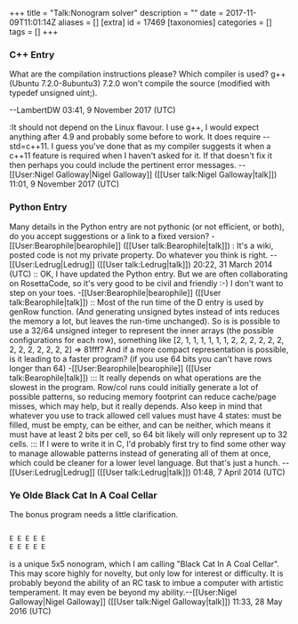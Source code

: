 +++
title = "Talk:Nonogram solver"
description = ""
date = 2017-11-09T11:01:14Z
aliases = []
[extra]
id = 17469
[taxonomies]
categories = []
tags = []
+++


### C++ Entry

What are the compilation instructions please?  Which compiler is used?  g++ (Ubuntu 7.2.0-8ubuntu3) 7.2.0 won't compile the source (modified with typedef unsigned uint;).

--LambertDW 03:41, 9 November 2017 (UTC)

:It should not depend on the Linux flavour. I use g++, I would expect anything after 4.9 and probably some before to work. It does require --std=c++11. I guess you've done that as my compiler suggests it when a c++11 feature is required when I haven't asked for it. If that doesn't fix it then perhaps you could include the pertinent error messages. --[[User:Nigel Galloway|Nigel Galloway]] ([[User talk:Nigel Galloway|talk]]) 11:01, 9 November 2017 (UTC)


### Python Entry

Many details in the Python entry are not pythonic (or not efficient, or both), do you accept suggestions or a link to a fixed version? -[[User:Bearophile|bearophile]] ([[User talk:Bearophile|talk]])
: It's a wiki, posted code is not my private property.  Do whatever you think is right. --[[User:Ledrug|Ledrug]] ([[User talk:Ledrug|talk]]) 20:22, 31 March 2014 (UTC)
:: OK, I have updated the Python entry. But we are often collaborating on RosettaCode, so it's very good to be civil and friendly :-) I don't want to step on your toes. -[[User:Bearophile|bearophile]] ([[User talk:Bearophile|talk]])
:: Most of the run time of the D entry is used by genRow function. (And generating unsigned bytes instead of ints reduces the memory a lot, but leaves the run-time unchanged). So is is possible to use a 32/64 unsigned integer to represent the inner arrays (the possible configurations for each row), something like [2, 1, 1, 1, 1, 1, 1, 2, 2, 2, 2, 2, 2, 2, 2, 2, 2, 2, 2, 2] => 81fff? And if a more compact representation is possible, is it leading to a faster program? (if you use 64 bits you can't have rows longer than 64) -[[User:Bearophile|bearophile]] ([[User talk:Bearophile|talk]])
::: It really depends on what operations are the slowest in the program.  Row/col runs could initially generate a lot of possible patterns, so reducing memory footprint can reduce cache/page misses, which may help, but it really depends.  Also keep in mind that whatever you use to track allowed cell values must have 4 states: must be filled, must be empty, can be either, and can be neither, which means it must have at least 2 bits per cell, so 64 bit likely will only represent up to 32 cells.
::: If I were to write it in C, I'd probably first try to find some other way to manage allowable patterns instead of generating all of them at once, which could be cleaner for a lower level language.  But that's just a hunch. --[[User:Ledrug|Ledrug]] ([[User talk:Ledrug|talk]]) 01:48, 7 April 2014 (UTC)

### Ye Olde Black Cat In A Coal Cellar

The bonus program needs a little clarification.

```txt

E E E E E
E E E E E

```

is a unique 5x5 nonogram, which I am calling "Black Cat In A Coal Cellar". This may score highly for novelty, but only low for interest or difficulty. It is probably beyond the ability of an RC task to imbue a computer with artistic temperament. It may even be beyond my ability.--[[User:Nigel Galloway|Nigel Galloway]] ([[User talk:Nigel Galloway|talk]]) 11:33, 28 May 2016 (UTC)
